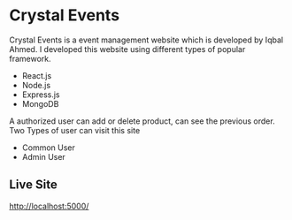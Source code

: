 # Crystal Events
Crystal Events is a event management website which is developed by Iqbal Ahmed. I developed this website using different types of popular framework.

* React.js
* Node.js
* Express.js
* MongoDB

A authorized user can add or delete product, can see the previous order. 
Two Types of user can visit this site
* Common User
* Admin User

## Live Site
[http://localhost:5000/](http://localhost:5000/)